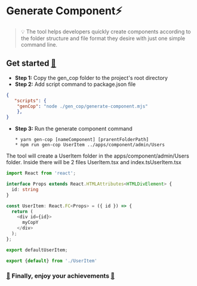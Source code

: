 # Generate Component⚡

> 💡 The tool helps developers quickly create components according to the folder structure and file format they desire with just one simple command line.

## Get started [💚](https://www.npmjs.com/package/pinia#help-me-keep-working-on-this-project-)

* **Step 1:** Copy the gen_cop folder to the project's root directory
* **Step 2:** Add script command to package.json file

```json
{
   "scripts": {
	"genCop": "node ./gen_cop/generate-component.mjs" 
    },
}
```

* **Step 3:** Run the generate component command

  ```
  * yarn gen-cop [nameComponent] [prarentFolderPath]
  * npm run gen-cop UserItem ../apps/component/admin/Users
  ```

The tool will create a UserItem folder in the apps/component/admin/Users folder. Inside there will be 2 files UserItem.tsx and index.tsUserItem.tsx

```typescript
import React from 'react';

interface Props extends React.HTMLAttributes<HTMLDivElement> {
  id: string
}

const UserItem: React.FC<Props> = ({ id }) => {
  return (
    <div id={id}>
      myCopY
    </div>
  );
};

export defaultUserItem;

```

```typescript
export {default} from './UserItem'
```


### [ 💚](https://www.npmjs.com/package/pinia#help-me-keep-working-on-this-project-) Finally, enjoy your achievements [💚](https://www.npmjs.com/package/pinia#help-me-keep-working-on-this-project-)
